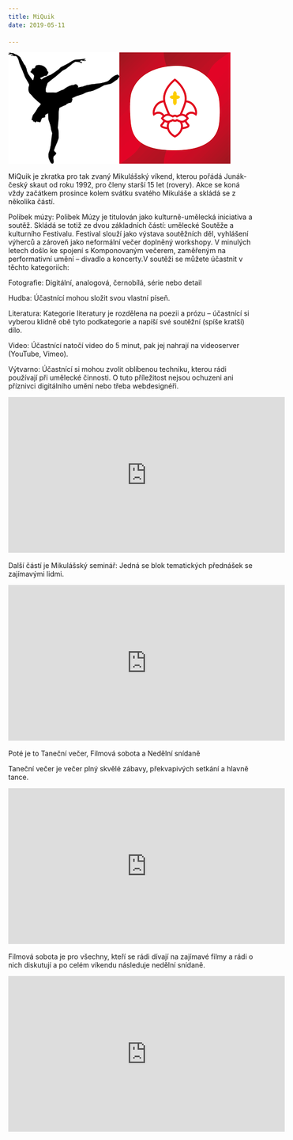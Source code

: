 ```yaml
---
title: MiQuik
date: 2019-05-11

---
```


<img src="tanec.png" alt="tanec" style="width:225px;height:225px;float: left">![miquik logo](logo.png) 

MiQuik je zkratka pro tak zvaný Mikulášský víkend, kterou pořádá Junák- český skaut od roku 1992, pro členy starší 15 let (rovery). Akce se koná vždy začátkem prosince kolem svátku svatého Mikuláše a skládá se z několika částí.

Polibek múzy: 
Polibek Múzy je titulován jako kulturně-umělecká iniciativa a soutěž. Skládá se totiž ze dvou základních částí: umělecké Soutěže a kulturního Festivalu. Festival slouží jako výstava soutěžních děl, vyhlášení výherců a zároveň jako neformální večer doplněný workshopy. V minulých letech došlo ke spojení s Komponovaným večerem, zaměřeným na performativní umění – divadlo a koncerty.V soutěži se můžete účastnit v těchto kategoriích:

Fotografie: 
Digitální, analogová, černobílá, série nebo detail

Hudba: 
Účastnící mohou složit svou vlastní píseň.

Literatura: 
Kategorie literatury je rozdělena na poezii a prózu – účastnící si vyberou klidně obě tyto podkategorie a napíší své soutěžní (spíše kratší) dílo.

Video: 
Účastnící natočí video do 5 minut, pak jej nahrají na videoserver (YouTube, Vimeo).

Výtvarno: 
Účastnící si mohou zvolit oblíbenou techniku, kterou rádi používají při umělecké činnosti. O tuto příležitost nejsou ochuzeni ani příznivci digitálního umění nebo třeba webdesignéři.

<iframe width="560" height="315" src="https://www.youtube.com/embed/Ir4O7ReXvkU" frameborder="0" allow="accelerometer; autoplay; encrypted-media; gyroscope; picture-in-picture" allowfullscreen></iframe>

Další částí je Mikulášský seminář:
Jedná se blok tematických přednášek se zajímavými lidmi.

<iframe width="560" height="315" src="https://www.youtube.com/embed/eRR0lG8WhaA" frameborder="0" allow="accelerometer; autoplay; encrypted-media; gyroscope; picture-in-picture" allowfullscreen></iframe>

Poté je to Taneční večer, Filmová sobota a Nedělní snídaně

Taneční večer je večer plný skvělé zábavy, překvapivých setkání a hlavně tance.

<iframe width="560" height="315" src="https://www.youtube.com/embed/tKW8pOmCohY" frameborder="0" allow="accelerometer; autoplay; encrypted-media; gyroscope; picture-in-picture" allowfullscreen></iframe>

 Filmová sobota je pro všechny, kteří se rádi dívají na zajímavé filmy a rádi o nich diskutují a po celém víkendu následuje nedělní snídaně.

<iframe width="560" height="315" src="https://www.youtube.com/embed/lPxytsGhhkg" frameborder="0" allow="accelerometer; autoplay; encrypted-media; gyroscope; picture-in-picture" allowfullscreen></iframe>

